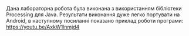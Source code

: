 Дана лабораторна робота була виконана з використанням бібліотеки Processing для Java.
Результати виконання дуже легко портувати на Android,
в наступному посиланні показано приклад роботи програми: https://youtu.be/AxkW1lnmjd4
